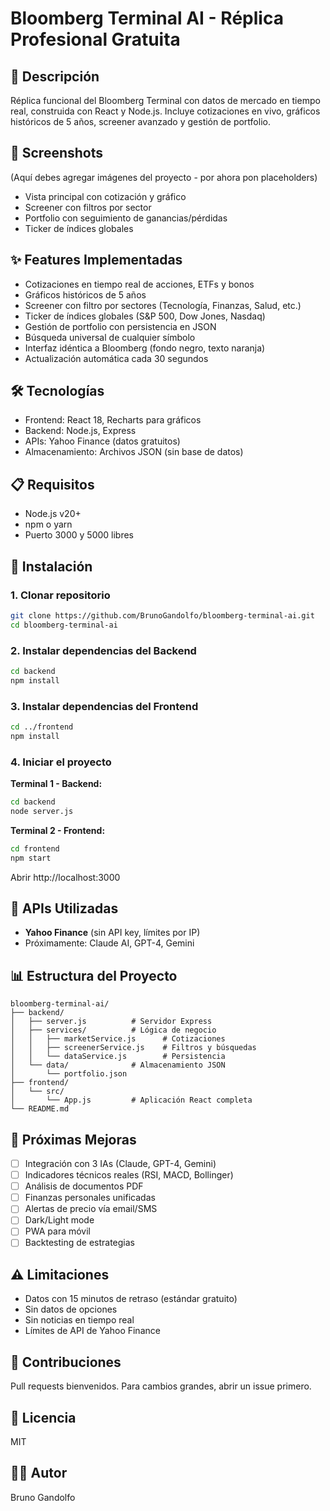 # Bloomberg Terminal AI - Réplica Profesional Gratuita

## 🚀 Descripción
Réplica funcional del Bloomberg Terminal con datos de mercado en tiempo real, construida con React y Node.js. Incluye cotizaciones en vivo, gráficos históricos de 5 años, screener avanzado y gestión de portfolio.

## 📸 Screenshots
(Aquí debes agregar imágenes del proyecto - por ahora pon placeholders)
- Vista principal con cotización y gráfico
- Screener con filtros por sector
- Portfolio con seguimiento de ganancias/pérdidas
- Ticker de índices globales

## ✨ Features Implementadas
- Cotizaciones en tiempo real de acciones, ETFs y bonos
- Gráficos históricos de 5 años
- Screener con filtro por sectores (Tecnología, Finanzas, Salud, etc.)
- Ticker de índices globales (S&P 500, Dow Jones, Nasdaq)
- Gestión de portfolio con persistencia en JSON
- Búsqueda universal de cualquier símbolo
- Interfaz idéntica a Bloomberg (fondo negro, texto naranja)
- Actualización automática cada 30 segundos

## 🛠️ Tecnologías
- Frontend: React 18, Recharts para gráficos
- Backend: Node.js, Express
- APIs: Yahoo Finance (datos gratuitos)
- Almacenamiento: Archivos JSON (sin base de datos)

## 📋 Requisitos
- Node.js v20+
- npm o yarn
- Puerto 3000 y 5000 libres

## 🔧 Instalación

### 1. Clonar repositorio
```bash
git clone https://github.com/BrunoGandolfo/bloomberg-terminal-ai.git
cd bloomberg-terminal-ai
```
### 2. Instalar dependencias del Backend
```bash
cd backend
npm install
```
### 3. Instalar dependencias del Frontend
```bash
cd ../frontend
npm install
```
### 4. Iniciar el proyecto
**Terminal 1 - Backend:**
```bash
cd backend
node server.js
```
**Terminal 2 - Frontend:**
```bash
cd frontend
npm start
```
Abrir http://localhost:3000

## 🔑 APIs Utilizadas
- **Yahoo Finance** (sin API key, límites por IP)
- Próximamente: Claude AI, GPT-4, Gemini

## 📊 Estructura del Proyecto
```
bloomberg-terminal-ai/
├── backend/
│   ├── server.js          # Servidor Express
│   ├── services/          # Lógica de negocio
│   │   ├── marketService.js      # Cotizaciones
│   │   ├── screenerService.js    # Filtros y búsquedas
│   │   └── dataService.js        # Persistencia
│   └── data/              # Almacenamiento JSON
│       └── portfolio.json
├── frontend/
│   └── src/
│       └── App.js         # Aplicación React completa
└── README.md
```

## 🚧 Próximas Mejoras
- [ ] Integración con 3 IAs (Claude, GPT-4, Gemini)
- [ ] Indicadores técnicos reales (RSI, MACD, Bollinger)
- [ ] Análisis de documentos PDF
- [ ] Finanzas personales unificadas
- [ ] Alertas de precio vía email/SMS
- [ ] Dark/Light mode
- [ ] PWA para móvil
- [ ] Backtesting de estrategias

## ⚠️ Limitaciones
- Datos con 15 minutos de retraso (estándar gratuito)
- Sin datos de opciones
- Sin noticias en tiempo real
- Límites de API de Yahoo Finance

## 🤝 Contribuciones
Pull requests bienvenidos. Para cambios grandes, abrir un issue primero.

## 📝 Licencia
MIT

## 👨‍💻 Autor
Bruno Gandolfo 